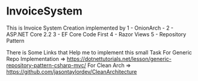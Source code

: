 # InvoiceSystem
This is Invoice System Creation 
implemented by 
1 - OnionArch - 
2 - ASP.NET Core 2.2 
3 - EF Core Code First
4 - Razor Views 
5 - Repository Pattern

There is Some Links that Help me to implement this small Task
For Generic Repo Implementation => https://dotnettutorials.net/lesson/generic-repository-pattern-csharp-mvc/
For Clean Arch => https://github.com/jasontaylordev/CleanArchitecture

